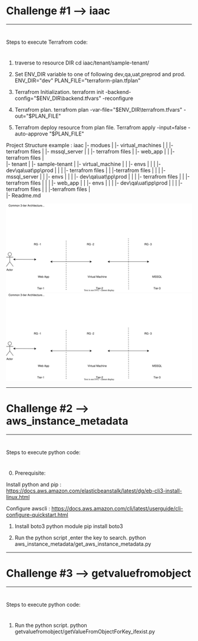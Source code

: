 

# Challenge #1 --> iaac
_____________

# ######################################
 Steps to execute Terrafrom code:
# ######################################

 1) traverse to resource DIR
cd iaac/tenant/sample-tenant/<resource>

 2)  Set ENV_DIR variable to one of following dev,qa,uat,preprod and prod.
ENV_DIR="dev"
PLAN_FILE="terraform-plan.tfplan"

 3) Terrafrom Initialization.
terraform init -backend-config="$ENV_DIR\backend.tfvars" -reconfigure

 4) Terrafrom plan.
terrafrom plan -var-file="$ENV_DIR\terrafrom.tfvars" -out="$PLAN_FILE"

 5) Terrafrom deploy resource from plan file.
Terrafrom apply -input=false -auto-approve "$PLAN_FILE"


Project Structure example :
iaac
   |- modues
   |    |- virtual_machines
   |    |   |- terrafrom files
   |    |- mssql_server
   |    |   |- terrafrom files
   |    |- web_app
   |    |   |- terrafrom files
   |   
   |- tenant
   |    |- sample-tenant
   |        |- virtual_machine
   |        |   |- envs
   |        |   |  |- dev\qa\uat\pp\prod
   |        |   |      |- terrafrom files
   |        |   |-terrafrom files
   |        | 
   |        |- mssql_server
   |        |   |- envs
   |        |   |  |- dev\qa\uat\pp\prod
   |        |   |      |- terrafrom files
   |        |   |-terrafrom files
   |        | 
   |        |- web_app
   |        |   |- envs
   |        |   |  |- dev\qa\uat\pp\prod
   |        |   |      |- terrafrom files
   |        |   |-terrafrom files
   |       
   |- Readme.md

  

   ![Alt text](./3tier.svg)
   <img src="./3tier.svg">


___________________________________________________________________________________

# Challenge #2  --> aws_instance_metadata
_____________

# ######################################
 Steps to execute python code:
# ######################################

 0) Prerequisite:

Install  python and pip : https://docs.aws.amazon.com/elasticbeanstalk/latest/dg/eb-cli3-install-linux.html

Configure awscli : https://docs.aws.amazon.com/cli/latest/userguide/cli-configure-quickstart.html

 1) Install boto3 python module
pip install boto3


 2) Run the python script ,enter the key to search.
python aws_instance_metadata/get_aws_instance_metadata.py

___________________________________________________________________________________


# Challenge #3 --> getvaluefromobject
______________________________________

# ######################################
 Steps to execute python code:
# ######################################

 1) Run the python script.
python getvaluefromobject/getValueFromObjectForKey_ifexist.py
